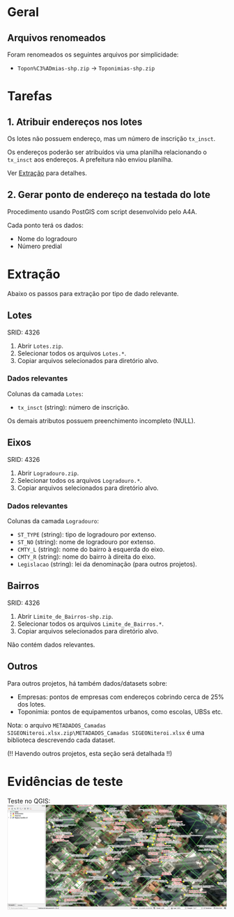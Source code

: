 # Geral
## Arquivos renomeados
Foram renomeados os seguintes arquivos por simplicidade:
* `Topon%C3%ADmias-shp.zip` -> `Toponimias-shp.zip`

# Tarefas
## 1. Atribuir endereços nos lotes
Os lotes não possuem endereço, mas um número de inscrição `tx_insct`.

Os endereços poderão ser atribuídos via uma planilha relacionando o `tx_insct` aos endereços. A prefeitura não enviou planilha.

Ver [Extração](#Extração) para detalhes.

## 2. Gerar ponto de endereço na testada do lote
Procedimento usando PostGIS com script desenvolvido pelo A4A.

Cada ponto terá os dados:
* Nome do logradouro
* Número predial

# Extração
Abaixo os passos para extração por tipo de dado relevante.

## Lotes
SRID: 4326
1. Abrir `Lotes.zip`.
2. Selecionar todos os arquivos `Lotes.*`.
3. Copiar arquivos selecionados para diretório alvo.

### Dados relevantes
Colunas da camada `Lotes`:
* `tx_insct` (string): número de inscrição.

Os demais atributos possuem preenchimento incompleto (NULL).

## Eixos
SRID: 4326
1. Abrir `Logradouro.zip`.
2. Selecionar todos os arquivos `Logradouro.*`.
3. Copiar arquivos selecionados para diretório alvo.

### Dados relevantes
Colunas da camada `Logradouro`:
* `ST_TYPE` (string): tipo de logradouro por extenso.
* `ST_NO` (string): nome de logradouro por extenso.
* `CMTY_L` (string): nome do bairro à esquerda do eixo.
* `CMTY_R` (string): nome do bairro à direita do eixo.
* `Legislacao` (string): lei da denominação (para outros projetos).

## Bairros
SRID: 4326
1. Abrir `Limite_de_Bairros-shp.zip`.
2. Selecionar todos os arquivos `Limite_de_Bairros.*`.
3. Copiar arquivos selecionados para diretório alvo.

Não contém dados relevantes.

## Outros
Para outros projetos, há também dados/datasets sobre:
* Empresas: pontos de empresas com endereços cobrindo cerca de 25% dos lotes.
* Toponímia: pontos de equipamentos urbanos, como escolas, UBSs etc.

Nota: o arquivo `METADADOS_Camadas SIGEONiteroi.xlsx.zip\METADADOS_Camadas SIGEONiteroi.xlsx` é uma biblioteca descrevendo cada dataset.

(!! Havendo outros projetos, esta seção será detalhada !!)

# Evidências de teste
Teste no QGIS:
![](qgis.png)
